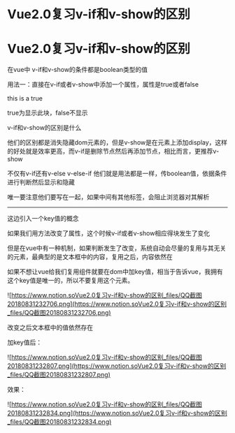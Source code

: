# Vue2.0复习v-if和v-show的区别

# Vue2.0复习v-if和v-show的区别

在vue中 v-if和v-show的条件都是boolean类型的值

用法一：直接在v-if或者v-show中添加一个属性，属性是true或者false

<div id="box">

<div v-if="zhuangtai">

this is a true

</div>

</div>

<script>

var vm=new Vue({

el:'#box',

data:{

zhuangtai:true

}

})

</script>

true为显示此块，false不显示

v-if和v-show的区别是什么

他们的区别都是消失隐藏dom元素的，但是v-show是在元素上添加display，这样的好处就是效率更高，而v-if是删除节点然后再添加节点，相比而言，更推荐v-show

不仅有v-if还有v-else v-else-if 他们就是用法都是一样，传boolean值，依据条件进行判断然后显示和隐藏

唯一要注意他们要写在一起，如果中间有其他标签，会阻止浏览器对其解析

---

这边引入一个key值的概念

如果我们用方法改变了属性，这个时候v-if或者v-show相应得块发生了变化

但是在vue中有一种机制，如果判断发生了改变，系统自动会尽量的复用与其无关的元素，最典型的是文本框中的内容，复用之后，内容依然在

如果不想让vue给我们复用组件就要在dom中加key值，相当于告诉vue，我拥有这个key值是唯一的，所以不要复用这个元素。

![https://www.notion.soVue2.0复习v-if和v-show的区别_files/QQ截图20180831232706.png](https://www.notion.soVue2.0复习v-if和v-show的区别_files/QQ截图20180831232706.png)

改变之后文本框中的值依然存在

加key值后：

![https://www.notion.soVue2.0复习v-if和v-show的区别_files/QQ截图20180831232807.png](https://www.notion.soVue2.0复习v-if和v-show的区别_files/QQ截图20180831232807.png)

效果：

![https://www.notion.soVue2.0复习v-if和v-show的区别_files/QQ截图20180831232834.png](https://www.notion.soVue2.0复习v-if和v-show的区别_files/QQ截图20180831232834.png)